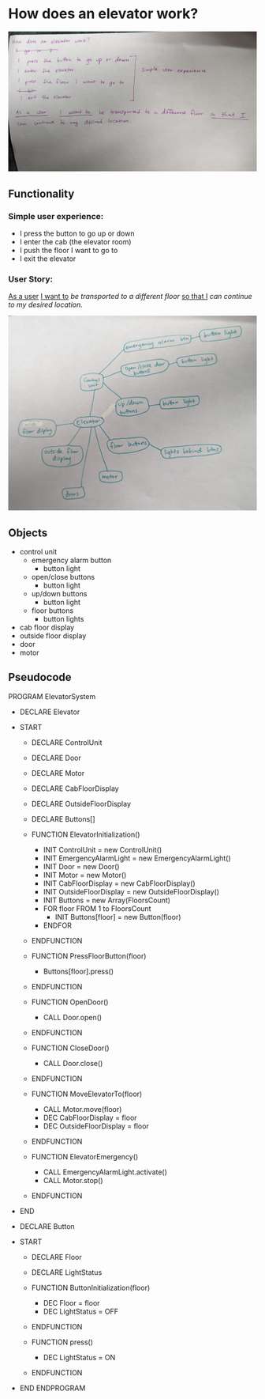 # How does an elevator work?

![photo of handwritten functionality](img/PXL_20230908_162021105%20(1).jpg)

## Functionality 


### Simple user experience:

 - I press the button to go up or down 
 - I enter the cab (the elevator room)
 - I push the floor I want to go to
 - I exit the elevator

 ### **User Story**:
 <u>As a user</u> <u>I want to</u> *be transported to a different floor* <u>so that I</u> *can continue to my desired location.*

 ![photo of handwritten object web chart](img/PXL_20230908_163411667.jpg)

 ## Objects

 - control unit
    - emergency alarm button
        - button light
    - open/close buttons
        - button light
    - up/down buttons
        - button light
    - floor buttons
        - button lights
- cab floor display
- outside floor display
- door
- motor

## Pseudocode

PROGRAM ElevatorSystem
- DECLARE Elevator
- START 
    - DECLARE ControlUnit
    - DECLARE Door
    - DECLARE Motor
    - DECLARE CabFloorDisplay
    - DECLARE OutsideFloorDisplay
    - DECLARE Buttons[]

    - FUNCTION ElevatorInitialization()
        - INIT ControlUnit = new ControlUnit()
        - INIT EmergencyAlarmLight = new EmergencyAlarmLight()
        - INIT Door = new Door()
        - INIT Motor = new Motor()
        - INIT CabFloorDisplay = new CabFloorDisplay()
        - INIT OutsideFloorDisplay = new OutsideFloorDisplay()
        - INIT Buttons = new Array(FloorsCount)
        - FOR floor FROM 1 to FloorsCount
            - INIT Buttons[floor] = new Button(floor)
        - ENDFOR
    - ENDFUNCTION

    - FUNCTION PressFloorButton(floor)
        - Buttons[floor].press()
    - ENDFUNCTION

    - FUNCTION OpenDoor()
        - CALL Door.open()
    - ENDFUNCTION

    - FUNCTION CloseDoor()
        - CALL Door.close()
    - ENDFUNCTION

    - FUNCTION MoveElevatorTo(floor)
        - CALL Motor.move(floor)
        - DEC CabFloorDisplay = floor
        - DEC OutsideFloorDisplay = floor
    - ENDFUNCTION

    - FUNCTION ElevatorEmergency()
        - CALL EmergencyAlarmLight.activate()
        - CALL Motor.stop()
    - ENDFUNCTION
- END

- DECLARE Button
- START
    - DECLARE Floor
    - DECLARE LightStatus

    - FUNCTION ButtonInitialization(floor)
        - DEC Floor = floor
        - DEC LightStatus = OFF
    - ENDFUNCTION

    - FUNCTION press()
        - DEC LightStatus = ON
    - ENDFUNCTION
- END
ENDPROGRAM




